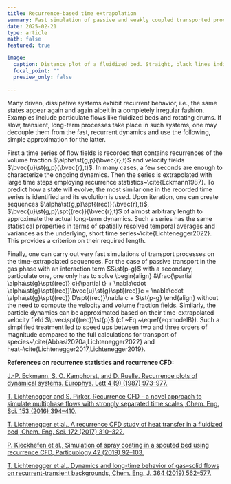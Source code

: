```yaml
---
title: Recurrence-based time extrapolation
summary: Fast simulation of passive and weakly coupled transported processes in recurrent flows
date: 2025-02-21
type: article
math: false
featured: true

image:
  caption: Distance plot of a fluidized bed. Straight, black lines indicate time intervals used for the time-extrapolated series. Dashed, black lines represent the location of similar states at different times, i.e. recurrences.
  focal_point: ""
  preview_only: false

---
```


Many driven, dissipative systems exhibit recurrent behavior, i.e., the same states appear again and again albeit in a completely irregular fashion. Examples include particulate flows like fluidized beds and rotating drums. If slow, transient, long-term processes take place in such systems, one may decouple them from the fast, recurrent dynamics and use the following, simple approximation for the latter. 

First a time series of flow fields is recorded that contains recurrences of the volume fraction $\alpha\st{g,p}(\bvec{r},t)$ and velocity fields $\bvec{u}\st{g,p}(\bvec{r},t)$. In many cases, a few seconds are enough to characterize the ongoing dynamics.
Then the series is extrapolated with large time steps employing recurrence statistics~\cite{Eckmann1987}. To predict how a state will evolve, the most similar one in the recorded time series is identified and its evolution is used. Upon iteration, one can create sequences $\alpha\st{g,p}\spt{(rec)}(\bvec{r},t)$, $\bvec{u}\st{g,p}\spt{(rec)}(\bvec{r},t)$ of almost arbitrary length to approximate the actual long-term dynamics. Such a series has the same statistical properties in terms of spatially resolved temporal averages and variances as the underlying, short time series~\cite{Lichtenegger2022}. This provides a criterion on their required length.

Finally, one can carry out very fast simulations of transport processes on the time-extrapolated sequences. For the case of passive transport in the gas phase with an interaction term $S\st{p-g}$ with a secondary, particulate one, one only has to solve
\begin{align}
&\frac{\partial \alpha\st{g}\spt{(rec)} c}{\partial t} + \nabla\cdot \alpha\st{g}\spt{(rec)}\bvec{u}\st{g}\spt{(rec)}c = \nabla\cdot \alpha\st{g}\spt{(rec)} D\spt{(rec)}\nabla c + S\st{p-g}
\end{align}
without the need to compute the velocity and volume fraction fields. Similarly, the particle dynamics can be approximated based on their time-extrapolated velocity field $\uvec\spt{(rec)}\st{p}$ (cf.~Eq.~\eqref{eq:modelB}).
Such a simplified treatment led to speed ups between two and three orders of magnitude compared to the full calculations for transport of species~\cite{Abbasi2020a,Lichtenegger2022} and heat~\cite{Lichtenegger2017,Lichtenegger2019}.


**References on recurrence statistics and recurrence CFD:**

<a href="https://doi.org/10.1209/0295-5075/4/9/004"> J.-P. Eckmann, S. O. Kamphorst, and D. Ruelle. Recurrence plots of dynamical systems. Europhys. Lett 4 (9) (1987) 973–977. </a>

<a href="https://doi.org/10.1016/j.ces.2016.07.036"> T. Lichtenegger and S. Pirker, Recurrence CFD - a novel approach to simulate multiphase flows with strongly separated time scales, Chem. Eng. Sci. 153 (2016) 394–410. </a>

<a href="https://doi.org/10.1016/j.ces.2017.06.022"> T. Lichtenegger et al., A recurrence CFD study of heat transfer in a fluidized bed, Chem. Eng. Sci. 172 (2017) 310–322. </a>

<a href="https://doi.org/10.1016/j.partic.2018.01.008"> P. Kieckhefen et al., Simulation of spray coating in a spouted bed using recurrence CFD, Particuology 42 (2019) 92–103. </a>

<a href="https://doi.org/10.1016/j.cej.2019.01.161"> T. Lichtenegger et al., Dynamics and long-time behavior of gas–solid flows on recurrent-transient backgrounds, Chem. Eng. J. 364 (2019) 562–577. </a>

<a href="https://doi.org/">  </a>
